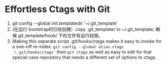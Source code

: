 # Effortless Ctags with Git

1. git config --global init.templatedir '~/.git_template'
2. (在运行 bootstrap时已经创建）copy .git_template/ to  ~/.git_template;
    确保.git_template/hook/ 下的文件有运行权限。
3. Making this separate script .git/hooks/ctags makes it easy to invoke for a one-off re-index.
   `git config --global alias.ctags '!.git/hooks/ctags'`
    then `git ctags`
    as well as easy to edit for that special case repository that needs a different set of options to ctags.
